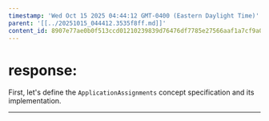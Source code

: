 ```yaml
---
timestamp: 'Wed Oct 15 2025 04:44:12 GMT-0400 (Eastern Daylight Time)'
parent: '[[../20251015_044412.3535f8ff.md]]'
content_id: 8907e77ae0b0f513ccd01210239839d76476df7785e27566aaf1a7cf9a0f59b9
---
```


# response:

First, let's define the `ApplicationAssignments` concept specification and its implementation.

***
